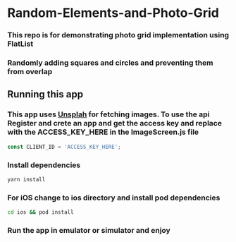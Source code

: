 # Random-Elements-and-Photo-Grid

### This repo is for demonstrating photo grid implementation using FlatList
### Randomly adding squares and circles and preventing them from overlap

## Running this app

### This app uses [Unsplah](https://unsplash.com/developers) for fetching images. To use the api Register and crete an app and get the access key and replace with the ACCESS_KEY_HERE in the ImageScreen.js file 

```js
const CLIENT_ID = 'ACCESS_KEY_HERE';
```

### Install dependencies

```bash
yarn install
```

### For iOS change to ios directory and install pod dependencies

```bash
cd ios && pod install
```

### Run the app in emulator or simulator and enjoy

